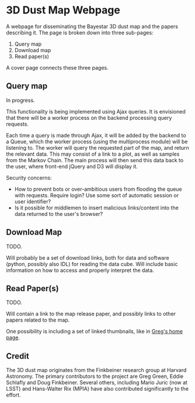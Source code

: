 3D Dust Map Webpage
===================

A webpage for disseminating the Bayestar 3D dust map
and the papers describing it. The page is broken down
into three sub-pages:

  1. Query map
  2. Download map
  3. Read paper(s)

A cover page connects these three pages.

Query map
---------

In progress.

This functionality is being implemented using Ajax
queries. It is envisioned that there will be a worker
process on the backend processing query requests.

Each time a query is made through Ajax, it will be
added by the backend to a Queue, which the worker
process (using the multiprocess module) will be
listening to. The worker will query the requested
part of the map, and return the relevant data. This
may consist of a link to a plot, as well as samples
from the Markov Chain. The main process will then
send this data back to the user, where front-end
jQuery and D3 will display it.

Security concerns:

  * How to prevent bots or over-ambitious users
    from flooding the queue with requests. Require
    login? Use some sort of automatic session or
    user identifier?
  * Is it possible for middlemen to insert malicious
    links/content into the data returned to the
    user's browser?

Download Map
------------

TODO.

Will probably be a set of download links, both for
data and software (python, possibly also IDL) for
reading the data cube. Will include basic information
on how to access and properly interpret the data.

Read Paper(s)
-------------

TODO.

Will contain a link to the map release paper, and
possibly links to other papers related to the map.

One possibility is including a set of linked thumbnails,
like in [Greg's home page](http://greg.ory.gr/een#papers).

Credit
------

The 3D dust map originates from the Finkbeiner
research group at Harvard Astronomy. The primary
contributors to the project are Greg Green, Eddie
Schlafly and Doug Finkbeiner. Several others, including
Mario Juric (now at LSST) and Hans-Walter Rix (MPIA)
have also contributed significantly to the effort.
